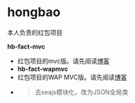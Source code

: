 # hongbao
本人负责的红包项目


**hb-fact-mvc**
- 红包项目的mvc版。请先阅读[博客](https://github.com/mominger/blog/issues/7)
- **hb-fact-wapmvc**
- 红包项目的WAP MVC版。请先阅读[博客](https://github.com/mominger/blog/issues/7)
- >去seajs模块化，改为JSON全局类
